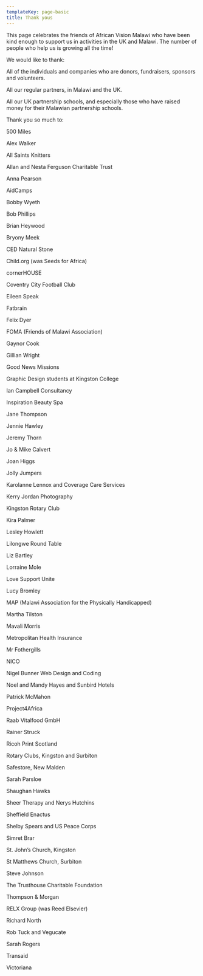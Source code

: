 ```yaml
---
templateKey: page-basic
title: Thank yous
---
```




This page celebrates the friends of African Vision Malawi who have been kind enough to support us in activities in the UK and Malawi.  The number of people who help us is growing all the time!

 

We would like to thank:

All of the individuals and companies who are donors, fundraisers, sponsors and volunteers.

All our regular partners, in Malawi and the UK.

All our UK partnership schools, and especially those who have raised money for their Malawian partnership schools.

 

Thank you so much to:

500 Miles

Alex Walker

All Saints Knitters

Allan and Nesta Ferguson Charitable Trust

Anna Pearson

AidCamps

Bobby Wyeth

Bob Phillips

Brian Heywood

Bryony Meek

CED Natural Stone

Child.org (was Seeds for Africa)

cornerHOUSE

Coventry City Football Club

Eileen Speak

Fatbrain

Felix Dyer

FOMA (Friends of Malawi Association)

Gaynor Cook

Gillian Wright

Good News Missions

Graphic Design students at Kingston College

Ian Campbell Consultancy

Inspiration Beauty Spa

Jane Thompson

Jennie Hawley

Jeremy Thorn

Jo & Mike Calvert

Joan Higgs

Jolly Jumpers

Karolanne Lennox and Coverage Care Services

Kerry Jordan Photography

Kingston Rotary Club

Kira Palmer

 

Lesley Howlett

Lilongwe Round Table

Liz Bartley

Lorraine Mole

Love Support Unite

Lucy Bromley

MAP (Malawi Association for the Physically Handicapped)

Martha Tilston

Mavali Morris

 

Metropolitan Health Insurance

Mr Fothergills

NICO

Nigel Bunner Web Design and Coding

Noel and Mandy Hayes and Sunbird Hotels

Patrick McMahon

Project4Africa

Raab Vitalfood GmbH

Rainer Struck

Ricoh Print Scotland

Rotary Clubs, Kingston and Surbiton

Safestore, New Malden

Sarah Parsloe

Shaughan Hawks

Sheer Therapy and Nerys Hutchins

Sheffield Enactus

Shelby Spears and US Peace Corps

Simret Brar

St. John’s Church, Kingston

St Matthews Church, Surbiton

Steve Johnson

The Trusthouse Charitable Foundation

Thompson & Morgan

RELX Group (was Reed Elsevier)

Richard North

Rob Tuck and Vegucate

Sarah Rogers

Transaid

Victoriana